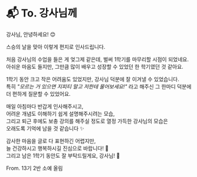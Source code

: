 # 📬 To. 강사님께

강사님, 안녕하세요! 😊

스승의 날을 맞아 이렇게 편지로 인사드립니다.

처음 강사님의 수업을 들은 게 엊그제 같은데, 벌써 1학기를 마무리할 시점이 되었네요.  
아쉬운 마음도 들지만, 그만큼 많이 배우고 성장할 수 있었던 한 학기였던 것 같아요.

1학기 동안 크고 작은 어려움도 있었지만, 강사님 덕분에 잘 이겨낼 수 있었습니다.  
특히 _"모르는 거 있으면 지피티 말고 저한테 물어보세요!"_ 라고 해주신 그 한마디 덕분에  
더 편하게 질문할 수 있었어요.

매일 아침마다 반갑게 인사해주시고,  
어려운 개념도 이해하기 쉽게 설명해주시려는 모습,  
그리고 퇴근 후에도 보충 강의를 해주실 정도로 열정 가득한 강사님의 모습은  
오래도록 기억에 남을 것 같습니다 ✨

감사한 마음을 글로 다 표현하긴 어렵지만,  
늘 건강하시고 행복하시길 진심으로 바랍니다! 🙏  
그리고 남은 1학기 동안도 잘 부탁드릴게요, 강사님! 🌿

From. 13기 2반 소예 올림
